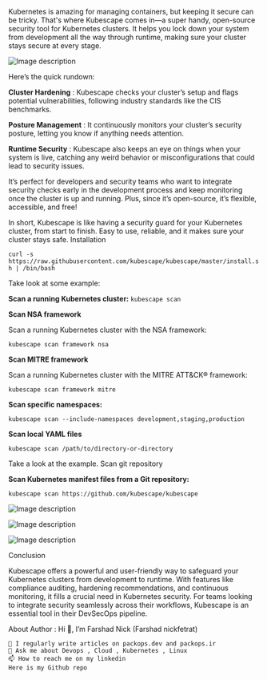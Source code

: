 
Kubernetes is amazing for managing containers, but keeping it secure can be tricky. That's where Kubescape comes in—a super handy, open-source security tool for Kubernetes clusters. It helps you lock down your system from development all the way through runtime, making sure your cluster stays secure at every stage.


![Image description](https://dev-to-uploads.s3.amazonaws.com/uploads/articles/06cca1lsbzy7gpnvlwtm.png)

Here’s the quick rundown:

**Cluster Hardening** : Kubescape checks your cluster’s setup and flags potential vulnerabilities, following industry standards like the CIS benchmarks.

**Posture Management** : It continuously monitors your cluster’s security posture, letting you know if anything needs attention.

**Runtime Security** : Kubescape also keeps an eye on things when your system is live, catching any weird behavior or misconfigurations that could lead to security issues.

It’s perfect for developers and security teams who want to integrate security checks early in the development process and keep monitoring once the cluster is up and running. Plus, since it’s open-source, it’s flexible, accessible, and free!

In short, Kubescape is like having a security guard for your Kubernetes cluster, from start to finish. Easy to use, reliable, and it makes sure your cluster stays safe.
Installation 

`curl -s https://raw.githubusercontent.com/kubescape/kubescape/master/install.sh | /bin/bash`


Take look at some example:

**Scan a running Kubernetes cluster:**
`kubescape scan`

**Scan NSA framework**

Scan a running Kubernetes cluster with the NSA framework:

`kubescape scan framework nsa`

**Scan MITRE framework**

Scan a running Kubernetes cluster with the MITRE ATT&CK® framework:

`kubescape scan framework mitre`

**Scan specific namespaces:**

`kubescape scan --include-namespaces development,staging,production`

**Scan local YAML files**

`kubescape scan /path/to/directory-or-directory`

Take a look at the example.
Scan git repository

**Scan Kubernetes manifest files from a Git repository:**

`kubescape scan https://github.com/kubescape/kubescape`



![Image description](https://dev-to-uploads.s3.amazonaws.com/uploads/articles/skyy3gprjefluzxq612a.png)


![Image description](https://dev-to-uploads.s3.amazonaws.com/uploads/articles/ipvi3ens1yzd4zxuyfo0.png)


![Image description](https://dev-to-uploads.s3.amazonaws.com/uploads/articles/1s7ki9rsytfhjv3ehx3v.png)

Conclusion

Kubescape offers a powerful and user-friendly way to safeguard your Kubernetes clusters from development to runtime. With features like compliance auditing, hardening recommendations, and continuous monitoring, it fills a crucial need in Kubernetes security. For teams looking to integrate security seamlessly across their workflows, Kubescape is an essential tool in their DevSecOps pipeline.



About Author :
Hi 👋, I’m Farshad Nick (Farshad nickfetrat)

    📝 I regularly write articles on packops.dev and packops.ir
    💬 Ask me about Devops , Cloud , Kubernetes , Linux
    📫 How to reach me on my linkedin
    Here is my Github repo



